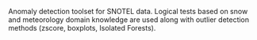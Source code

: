 Anomaly detection toolset for SNOTEL data. Logical tests based on snow and meteorology domain knowledge are used along with outlier detection methods (zscore, boxplots, Isolated Forests).
